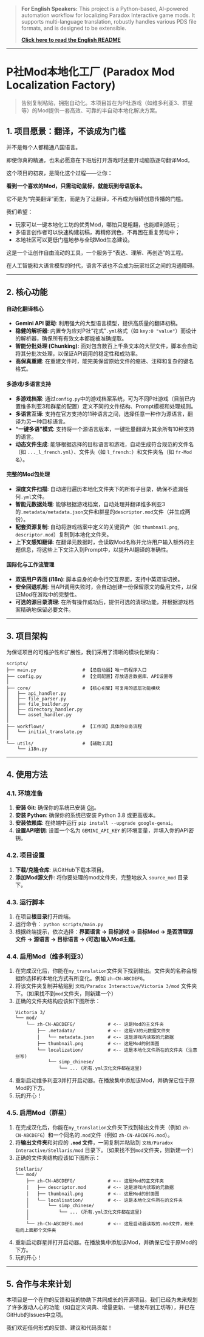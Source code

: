 > **For English Speakers:** This project is a Python-based, AI-powered automation workflow for localizing Paradox Interactive game mods. It supports multi-language translation, robustly handles various PDS file formats, and is designed to be extensible.
>
> **[Click here to read the English README](README_EN.md)**

***

# P社Mod本地化工厂 (Paradox Mod Localization Factory)

> 告别复制粘贴，拥抱自动化。本项目旨在为P社游戏（如维多利亚3、群星等）的Mod提供一套高效、可靠的半自动本地化解决方案。

## 1. 项目愿景：翻译，不该成为门槛
并不是每个人都精通八国语言。

即使你真的精通，也未必愿意在下班后打开游戏时还要开动脑筋逐句翻译Mod。

这个项目的初衷，是简化这个过程——让你：

**看到一个喜欢的Mod，只需动动鼠标，就能玩到母语版本。**

它不是为“完美翻译”而生，而是为了让翻译，不再成为阻碍创意传播的门槛。

我们希望：
* 玩家可以一键本地化工坊的优秀Mod，哪怕只是粗翻，也能顺利游玩；
* 多语言创作者可以快速构建初稿，再精修润色，不再困在重复劳动中；
* 本地社区可以更低门槛地参与全球Mod生态建设。

这是一个让创作自由流动的工具，一个服务于“表达、理解、再创造”的工程。

在人工智能和大语言模型的时代，语言不该也不会成为玩家社区之间的沟通障碍。

***

## 2. 核心功能

#### **自动化翻译核心**
* **Gemini API 驱动**: 利用强大的大型语言模型，提供高质量的翻译初稿。
* **稳健的解析器**: 内置专为应对P社“花式”`.yml`格式（如 `key:0 "value"`）而设计的解析器，确保所有有效文本都能被准确提取。
* **智能分批处理 (Chunking)**: 面对包含数百上千条文本的大型文件，脚本会自动将其分批次处理，以保证API调用的稳定性和成功率。
* **高保真重建**: 在重建文件时，能完美保留原始文件的缩进、注释和复杂的键名格式。

#### **多游戏/多语言支持**
* **多游戏档案**: 通过`config.py`中的游戏档案系统，可为不同P社游戏（目前已内置维多利亚3和群星的配置）定义不同的文件结构、Prompt模板和处理规则。
* **多语言互译**: 支持在官方支持的11种语言之间，选择任意一种作为源语言，翻译为另一种目标语言。
* **“一键多语”模式**: 支持将一个源语言版本，一键批量翻译为其余所有10种支持的语言。
* **动态文件生成**: 能够根据选择的目标语言和游戏，自动生成符合规范的文件名（如 `..._l_french.yml`）、文件头（如 `l_french:`）和文件夹名（如 `fr-Mod名`）。

#### **完整的Mod包处理**
* **深度文件扫描**: 自动递归遍历本地化文件夹下的所有子目录，确保不遗漏任何`.yml`文件。
* **智能元数据处理**: 能够根据游戏档案，自动处理并翻译维多利亚3的`.metadata/metadata.json`文件和群星的`descriptor.mod`文件（并生成两份）。
* **配套资源复制**: 自动将游戏档案中定义的关键资产（如 `thumbnail.png`, `descriptor.mod`）复制到本地化文件夹。
* **上下文感知翻译**: 在翻译元数据时，会读取Mod名称并允许用户输入额外的主题信息，将这些上下文注入到Prompt中，以提升AI翻译的准确性。

#### **国际化与工作流管理**
* **双语用户界面 (i18n)**: 脚本自身的命令行交互界面，支持中英双语切换。
* **安全回退机制**: 当API调用失败时，会自动创建一份保留原文的备用文件，以保证Mod在游戏中的完整性。
* **可选的源目录清理**: 在所有操作成功后，提供可选的清理功能，并根据游戏档案精确地保留必要文件。

***

## 3. 项目架构

为保证项目的可维护性和扩展性，我们采用了清晰的模块化架构：

```
scripts/
├── main.py                 # 【总启动器】唯一的程序入口
├── config.py               # 【全局配置】存放语言数据库、API设置等
│
├── core/                   # 【核心引擎】可复用的底层功能模块
│   ├── api_handler.py
│   ├── file_parser.py
│   ├── file_builder.py
│   ├── directory_handler.py
│   └── asset_handler.py
│
├── workflows/              # 【工作流】具体的业务流程
│   └── initial_translate.py
│
└── utils/                  # 【辅助工具】
    └── i18n.py
```

***

## 4. 使用方法

### 4.1. 环境准备
1.  **安装 Git**: 确保你的系统已安装 [Git](https://git-scm.com/downloads)。
2.  **安装 Python**: 确保你的系统已安装 Python 3.8 或更高版本。
3.  **安装依赖库**: 在终端中运行 `pip install --upgrade google-genai`。
4.  **设置API密钥**: 设置一个名为 `GEMINI_API_KEY` 的环境变量，并填入你的API密钥。

### 4.2. 项目设置
1.  **下载/克隆仓库**: 从GitHub下载本项目。
2.  **添加Mod源文件**: 将你要处理的mod文件夹，完整地放入 `source_mod` 目录下。

### 4.3. 运行脚本
1.  在项目**根目录**打开终端。
2.  运行命令： `python scripts/main.py`
3.  根据终端提示，依次选择：**界面语言 -> 目标游戏 -> 目标Mod -> 是否清理源文件 -> 源语言 -> 目标语言 -> (可选)输入Mod主题**。

### 4.4. 启用Mod（维多利亚3）
1.  在完成汉化后，你能在`my_translation`文件夹下找到输出。文件夹的名称会根据你选择的本地化方式有所变化。例如 `zh-CN-ABCDEFG`。
2.  将该文件夹复制并粘贴到 `文档/Paradox Interactive/Victoria 3/mod` 文件夹下。（如果找不到`mod`文件夹，则新建一个）
3.  正确的文件夹结构应该如下图所示：
    ```
    Victoria 3/
    └── mod/
        └── zh-CN-ABCDEFG/            # <-- 这是Mod的主文件夹
            ├── .metadata/            # <-- 这是V3的元数据文件夹
            │   └── metadata.json     # <-- 这是游戏内读取的元数据
            ├── thumbnail.png         # <-- 这是Mod的封面图
            └── localization/         # <-- 这是本地化文件所在的文件夹 (注意拼写)
                └── simp_chinese/
                    └── ... (所有.yml汉化文件都在这里)
    ```                
4.  重新启动维多利亚3并打开启动器。在播放集中添加该Mod，并确保它位于原Mod的下方。
5.  玩的开心！

### 4.5. 启用Mod（群星）
1.  在完成汉化后，你能在`my_translation`文件夹下找到输出文件夹（例如 `zh-CN-ABCDEFG`）和一个同名的`.mod`文件（例如 `zh-CN-ABCDEFG.mod`）。
2.  将**输出文件夹**和对应的 **`.mod` 文件**，一同复制并粘贴到 `文档/Paradox Interactive/Stellaris/mod` 目录下。（如果找不到`mod`文件夹，则新建一个）
3.  正确的文件夹结构应该如下图所示：
    ```
    Stellaris/
    └── mod/
        ├── zh-CN-ABCDEFG/            # <-- 这是Mod的主文件夹
        │   ├── descriptor.mod        # <-- 这是游戏内读取的元数据
        │   ├── thumbnail.png         # <-- 这是Mod的封面图
        │   └── localisation/         # <-- 这是本地化文件所在的文件夹
        │       └── simp_chinese/
        │           └── ... (所有.yml汉化文件都在这里)
        │
        └── zh-CN-ABCDEFG.mod         # <-- 这是启动器读取的.mod文件，用来指向上面那个文件夹
    ```
4.  重新启动群星并打开启动器。在播放集中添加该Mod，并确保它位于原Mod的下方。
5.  玩的开心！

***

## 5. 合作与未来计划
本项目是一个在你的反馈和我的协助下共同成长的开源项目。我们已经为未来规划了许多激动人心的功能（如自定义词典、增量更新、一键发布到工坊等），并已在GitHub的Issues中立项。

我们欢迎任何形式的反馈、建议和代码贡献！